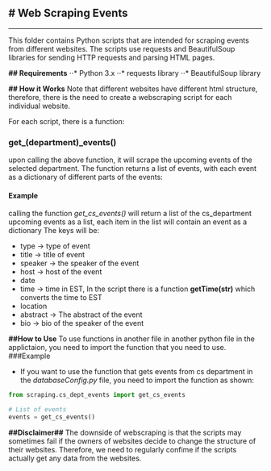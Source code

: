 __# Web Scraping Events__
----------------------
----------------------
This folder contains Python scripts that are intended for scraping events from different websites. The scripts use requests and BeautifulSoup libraries for sending HTTP requests and parsing HTML pages.

**## Requirements**
⋅⋅* Python 3.x
⋅⋅* requests library
⋅⋅* BeautifulSoup library

**## How it Works**
Note that different websites have different html structure, therefore, there is the need to create a webscraping script for each individual website.

For each script, there is a function:

### get_(department)_events()

upon calling the above function, it will scrape the upcoming events of the selected department. The function returns a list of events, with each event as a dictionary of different parts of the events:

#### Example

calling the function *get_cs_events()* will return a list of the cs_department upcoming events as a list, each item in the list will contain an event as a dictionary
The keys will be:
* type -> type of event
* title -> title of event
* speaker -> the speaker of the event
* host -> host of the event
* date
* time -> time in EST, In the script there is a function **getTime(str)** which converts the time to EST
* location
* abstract -> The abstract of the event
* bio -> bio of the speaker of the event

**##How to Use**
To use functions in another file in another python file in the applictaion, you need to import the function that you need to use.
###Example
* If you want to use the function that gets events from cs department in the *databaseConfig.py* file, you need to import the function as shown:
```python
from scraping.cs_dept_events import get_cs_events

# List of events
events = get_cs_events()

```

**##Disclaimer##**
The downside of webscraping is that the scripts may sometimes fail if the owners of websites decide to change the structure of their websites. Therefore, we need to regularly confime if the scripts actually get any data from the websites.